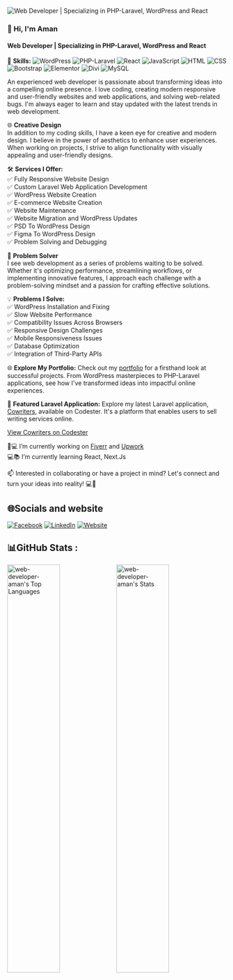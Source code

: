 ![Web Developer | Specializing in PHP-Laravel, WordPress and React](https://softaweb.com/wp-content/uploads/2025/08/aman_banner_2.jpg)
### 👋 Hi, I'm Aman
#### Web Developer | Specializing in PHP-Laravel, WordPress and React

🚀 **Skills:**
![WordPress](https://img.shields.io/badge/WordPress-00749C?style=flat&logo=wordpress&logoColor=white)
![PHP-Laravel](https://img.shields.io/badge/PHP%20Laravel-FF2D20?style=flat&logo=laravel&logoColor=white)
![React](https://img.shields.io/badge/React-61DAFB?style=flat&logo=react&logoColor=white)
![JavaScript](https://img.shields.io/badge/JavaScript-F7DF1E?style=flat&logo=javascript&logoColor=black)
![HTML](https://img.shields.io/badge/HTML5-E34F26?style=flat&logo=html5&logoColor=white)
![CSS](https://img.shields.io/badge/CSS3-1572B6?style=flat&logo=css3&logoColor=white)
![Bootstrap](https://img.shields.io/badge/Bootstrap-563D7C?style=flat&logo=bootstrap&logoColor=white)
![Elementor](https://img.shields.io/badge/Elementor-34B5E5?style=flat&logo=elementor&logoColor=white)
![Divi](https://img.shields.io/badge/Divi-21759B?style=flat&logo=divi&logoColor=white)
![MySQL](https://img.shields.io/badge/MySQL-4479A1?style=flat&logo=mysql&logoColor=white)


An experienced web developer is passionate about transforming ideas into a compelling online presence. I love coding, creating modern responsive and user-friendly websites and web applications, and solving web-related bugs. I'm always eager to learn and stay updated with the latest trends in web development.


🌐 **Creative Design**  
In addition to my coding skills, I have a keen eye for creative and modern design. I believe in the power of aesthetics to enhance user experiences. When working on projects, I strive to align functionality with visually appealing and user-friendly designs.

🛠️ **Services I Offer:**  
✅ Fully Responsive Website Design  
✅ Custom Laravel Web Application Development  
✅ WordPress Website Creation  
✅ E-commerce Website Creation  
✅ Website Maintenance  
✅ Website Migration and WordPress Updates  
✅ PSD To WordPress Design  
✅ Figma To WordPress Design  
✅ Problem Solving and Debugging

🔧 **Problem Solver**  
I see web development as a series of problems waiting to be solved. Whether it's optimizing performance, streamlining workflows, or implementing innovative features, I approach each challenge with a problem-solving mindset and a passion for crafting effective solutions.

💡 **Problems I Solve:**  
✅ WordPress Installation and Fixing  
✅ Slow Website Performance  
✅ Compatibility Issues Across Browsers  
✅ Responsive Design Challenges  
✅ Mobile Responsiveness Issues  
✅ Database Optimization  
✅ Integration of Third-Party APIs

🌐 **Explore My Portfolio:**
Check out my [portfolio](https://softaweb.com) for a firsthand look at successful projects. From WordPress masterpieces to PHP-Laravel applications, see how I've transformed ideas into impactful online experiences.

🔗 **Featured Laravel Application:**
Explore my latest Laravel application, [Cowriters](https://softaweb.com/cowriters), available on Codester. It's a platform that enables users to sell writing services online.

[View Cowriters on Codester](https://www.codester.com/items/43291/cowriters-sell-writing-services-online?ref=Aman1180)

🏡💻 I’m currently working on [Fiverr](https://www.fiverr.com/aman_uddin) and [Upwork](https://www.upwork.com/freelancers/~01842f9d0441cc0b1a)  
💻📚 I’m currently learning React, Next.Js 

📫 Interested in collaborating or have a project in mind? Let's connect and turn your ideas into reality! 💻🚀

## 🌐Socials and website
[![Facebook](https://img.shields.io/badge/Facebook-%231877F2.svg?logo=Facebook&logoColor=white)](https://www.facebook.com/profile.php?id=100012532065639) [![LinkedIn](https://img.shields.io/badge/LinkedIn-%230077B5.svg?logo=linkedin&logoColor=white)](https://linkedin.com/in/aman-uddin-aa6081279) [![Website](https://img.shields.io/badge/Website-softaweb.com-green)](https://softaweb.com)

## 📊GitHub Stats :
<div>
  <img src="https://github-readme-stats.vercel.app/api/top-langs/?username=web-developer-aman&theme=vue-dark&show_icons=true&hide_border=true&layout=compact" alt="web-developer-aman's Top Languages" width="49%"/>
  <img src="https://github-readme-stats.vercel.app/api?username=web-developer-aman&theme=vue-dark&show_icons=true&hide_border=true&count_private=true" alt="web-developer-aman's Stats" width="49%"/>
</div>

